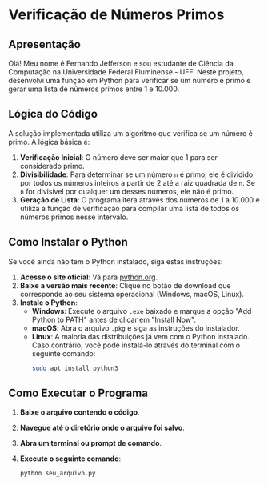 # Verificação de Números Primos

## Apresentação

Olá! Meu nome é Fernando Jefferson e sou estudante de Ciência da Computação na Universidade Federal Fluminense - UFF. Neste projeto, desenvolvi uma função em Python para verificar se um número é primo e gerar uma lista de números primos entre 1 e 10.000.

## Lógica do Código

A solução implementada utiliza um algoritmo que verifica se um número é primo. A lógica básica é:

1. **Verificação Inicial**: O número deve ser maior que 1 para ser considerado primo.
2. **Divisibilidade**: Para determinar se um número `n` é primo, ele é dividido por todos os números inteiros a partir de 2 até a raiz quadrada de `n`. Se `n` for divisível por qualquer um desses números, ele não é primo.
3. **Geração de Lista**: O programa itera através dos números de 1 a 10.000 e utiliza a função de verificação para compilar uma lista de todos os números primos nesse intervalo.

## Como Instalar o Python

Se você ainda não tem o Python instalado, siga estas instruções:

1. **Acesse o site oficial**: Vá para [python.org](https://www.python.org/downloads/).
2. **Baixe a versão mais recente**: Clique no botão de download que corresponde ao seu sistema operacional (Windows, macOS, Linux).
3. **Instale o Python**:
   - **Windows**: Execute o arquivo `.exe` baixado e marque a opção "Add Python to PATH" antes de clicar em "Install Now".
   - **macOS**: Abra o arquivo `.pkg` e siga as instruções do instalador.
   - **Linux**: A maioria das distribuições já vem com o Python instalado. Caso contrário, você pode instalá-lo através do terminal com o seguinte comando:
     ```bash
     sudo apt install python3
     ```

## Como Executar o Programa

1. **Baixe o arquivo contendo o código**.

2. **Navegue até o diretório onde o arquivo foi salvo**.

3. **Abra um terminal ou prompt de comando**.

4. **Execute o seguinte comando**:

   ```bash
   python seu_arquivo.py
